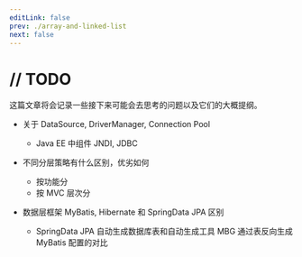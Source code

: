 ```yaml
---
editLink: false
prev: ./array-and-linked-list
next: false
---
```


# // TODO
这篇文章将会记录一些接下来可能会去思考的问题以及它们的大概提纲。

+ 关于 DataSource, DriverManager, Connection Pool
  + Java EE 中组件 JNDI, JDBC

+ 不同分层策略有什么区别，优劣如何
  + 按功能分
  + 按 MVC 层次分

+ 数据层框架 MyBatis, Hibernate 和 SpringData JPA 区别
  + SpringData JPA 自动生成数据库表和自动生成工具 MBG 通过表反向生成 MyBatis 配置的对比